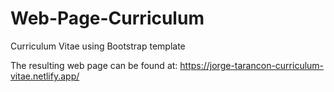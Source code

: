 # Web-Page-Curriculum
Curriculum Vitae using Bootstrap template

The resulting web page can be found at: https://jorge-tarancon-curriculum-vitae.netlify.app/
